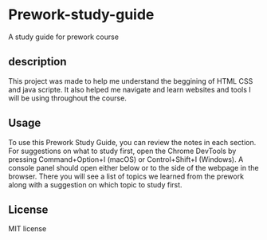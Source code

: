 # Prework-study-guide
A study guide for prework course

## description 
This project was made to help me understand the beggining of HTML CSS and java scripte.
It also helped me navigate and learn websites and tools I will be using throughout the course.

## Usage

To use this Prework Study Guide, you can review the notes in each section. For suggestions on what to study first, open the Chrome DevTools by pressing Command+Option+I (macOS) or Control+Shift+I (Windows). A console panel should open either below or to the side of the webpage in the browser. There you will see a list of topics we learned from the prework along with a suggestion on which topic to study first.

## License
MIT license

